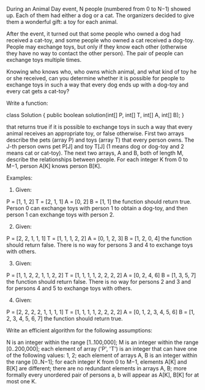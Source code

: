 
During an Animal Day event, N people (numbered from 0 to N−1) showed up. Each of them had either a dog or a cat. The organizers decided to give them a wonderful gift: a toy for each animal.

After the event, it turned out that some people who owned a dog had received a cat-toy, and some people who owned a cat received a dog-toy. People may exchange toys, but only if they know each other (otherwise they have no way to contact the other person). The pair of people can exchange toys multiple times.

Knowing who knows who, who owns which animal, and what kind of toy he or she received, can you determine whether it is possible for people to exchange toys in such a way that every dog ends up with a dog-toy and every cat gets a cat-toy?

Write a function:

class Solution { public boolean solution(int[] P, int[] T, int[] A, int[] B); }

that returns true if it is possible to exchange toys in such a way that every animal receives an appropriate toy, or false otherwise. First two arrays describe the pets (array P) and toys (array T) that every person owns. The J-th person owns pet P[J] and toy T[J] (1 means dog or dog-toy and 2 means cat or cat-toy). The next two arrays, A and B, both of length M, describe the relationships between people. For each integer K from 0 to M−1, person A[K] knows person B[K].

Examples:

1. Given:

P = [1, 1, 2]
T = [2, 1, 1]
A = [0, 2]
B = [1, 1]
the function should return true. Person 0 can exchange toys with person 1 to obtain a dog-toy, and then person 1 can exchange toys with person 2.

2. Given:

P = [2, 2, 1, 1, 1]
T = [1, 1, 1, 2, 2]
A = [0, 1, 2, 3]
B = [1, 2, 0, 4]
the function should return false. There is no way for persons 3 and 4 to exchange toys with others.

3. Given:

P = [1, 1, 2, 2, 1, 1, 2, 2]
T = [1, 1, 1, 1, 2, 2, 2, 2]
A = [0, 2, 4, 6]
B = [1, 3, 5, 7]
the function should return false. There is no way for persons 2 and 3 and for persons 4 and 5 to exchange toys with others.

4. Given:

P = [2, 2, 2, 2, 1, 1, 1, 1]
T = [1, 1, 1, 1, 2, 2, 2, 2]
A = [0, 1, 2, 3, 4, 5, 6]
B = [1, 2, 3, 4, 5, 6, 7]
the function should return true.

Write an efficient algorithm for the following assumptions:

N is an integer within the range [1..100,000];
M is an integer within the range [0..200,000];
each element of array ('P', 'T') is an integer that can have one of the following values: 1, 2;
each element of arrays A, B is an integer within the range [0..N−1];
for each integer K from 0 to M−1, elements A[K] and B[K] are different;
there are no redundant elements in arrays A, B; more formally every unordered pair of persons a, b will appear as A[K], B[K] for at most one K.
